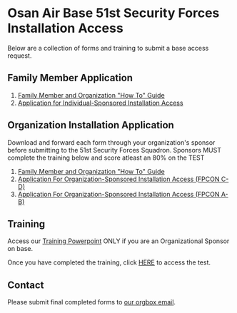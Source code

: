 # Osan Air Base 51st Security Forces Installation Access

Below are a collection of forms and training to submit a base access request.

## Family Member Application

1. <a href="./81-82_process.docx" target="_blank">Family Member and Organization   "How To" Guide</a>
2. <a href="./USFK_FORM_81E-Blank_Signature_Block.pdf" target="_blank">Application for Individual-Sponsored Installation Access</a>

## Organization Installation Application

Download and forward each form through your organization's sponsor before submitting to the 51st Security Forces Squadron.
Sponsors MUST complete the training below and score atleast an 80% on the TEST

1. <a href="./81-82_process.docx" target="_blank">Family Member and Organization   "How To" Guide</a>
2. <a href="./USFK_Form_82E_FPCON_C-D.pdf" target="_blank">Application For Organization-Sponsored Installation Access (FPCON C-D)</a>
3. <a href="./USFK_Form_82E_BLANK_EXAMPLE.docx" target="_blank">Application For Organization-Sponsored Installation Access (FPCON A-B) </a>

## Training

Access our [Training Powerpoint](./training_slides.pptx) ONLY if you are an Organizational Sponsor on base.

Once you have completed the training, click <a href="https://forms.osi.apps.mil/r/snDHfAEcXi" target="_blank">HERE</a> to access the test.
## Contact

Please submit final completed forms to [our orgbox email](mailto:51SFS.S5.IA@US.AF.Mil).
